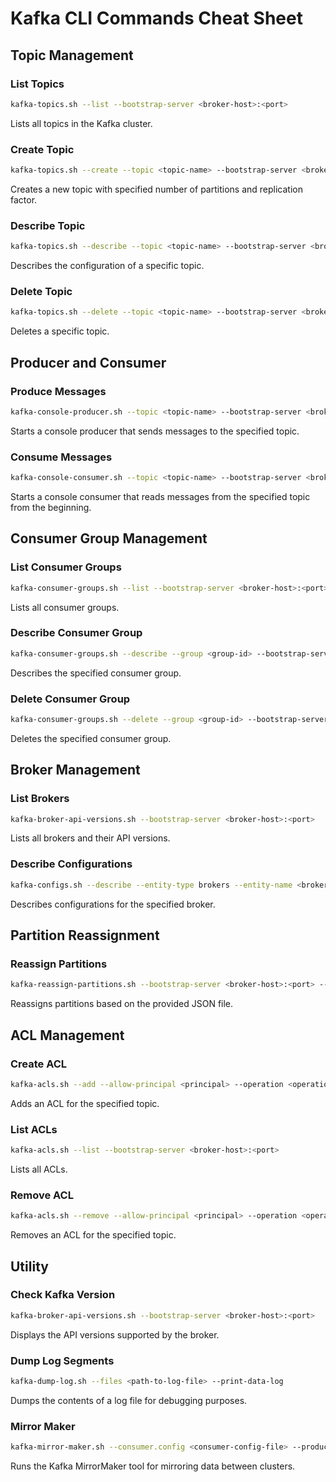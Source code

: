 
# Kafka CLI Commands Cheat Sheet

## Topic Management

### List Topics
```sh
kafka-topics.sh --list --bootstrap-server <broker-host>:<port>
```
Lists all topics in the Kafka cluster.

### Create Topic
```sh
kafka-topics.sh --create --topic <topic-name> --bootstrap-server <broker-host>:<port> --partitions <num-partitions> --replication-factor <replication-factor>
```
Creates a new topic with specified number of partitions and replication factor.

### Describe Topic
```sh
kafka-topics.sh --describe --topic <topic-name> --bootstrap-server <broker-host>:<port>
```
Describes the configuration of a specific topic.

### Delete Topic
```sh
kafka-topics.sh --delete --topic <topic-name> --bootstrap-server <broker-host>:<port>
```
Deletes a specific topic.

## Producer and Consumer

### Produce Messages
```sh
kafka-console-producer.sh --topic <topic-name> --bootstrap-server <broker-host>:<port>
```
Starts a console producer that sends messages to the specified topic.

### Consume Messages
```sh
kafka-console-consumer.sh --topic <topic-name> --bootstrap-server <broker-host>:<port> --from-beginning
```
Starts a console consumer that reads messages from the specified topic from the beginning.

## Consumer Group Management

### List Consumer Groups
```sh
kafka-consumer-groups.sh --list --bootstrap-server <broker-host>:<port>
```
Lists all consumer groups.

### Describe Consumer Group
```sh
kafka-consumer-groups.sh --describe --group <group-id> --bootstrap-server <broker-host>:<port>
```
Describes the specified consumer group.

### Delete Consumer Group
```sh
kafka-consumer-groups.sh --delete --group <group-id> --bootstrap-server <broker-host>:<port>
```
Deletes the specified consumer group.

## Broker Management

### List Brokers
```sh
kafka-broker-api-versions.sh --bootstrap-server <broker-host>:<port>
```
Lists all brokers and their API versions.

### Describe Configurations
```sh
kafka-configs.sh --describe --entity-type brokers --entity-name <broker-id> --bootstrap-server <broker-host>:<port>
```
Describes configurations for the specified broker.

## Partition Reassignment

### Reassign Partitions
```sh
kafka-reassign-partitions.sh --bootstrap-server <broker-host>:<port> --reassignment-json-file <path-to-json-file> --execute
```
Reassigns partitions based on the provided JSON file.

## ACL Management

### Create ACL
```sh
kafka-acls.sh --add --allow-principal <principal> --operation <operation> --topic <topic-name> --bootstrap-server <broker-host>:<port>
```
Adds an ACL for the specified topic.

### List ACLs
```sh
kafka-acls.sh --list --bootstrap-server <broker-host>:<port>
```
Lists all ACLs.

### Remove ACL
```sh
kafka-acls.sh --remove --allow-principal <principal> --operation <operation> --topic <topic-name> --bootstrap-server <broker-host>:<port>
```
Removes an ACL for the specified topic.

## Utility

### Check Kafka Version
```sh
kafka-broker-api-versions.sh --bootstrap-server <broker-host>:<port>
```
Displays the API versions supported by the broker.

### Dump Log Segments
```sh
kafka-dump-log.sh --files <path-to-log-file> --print-data-log
```
Dumps the contents of a log file for debugging purposes.

### Mirror Maker
```sh
kafka-mirror-maker.sh --consumer.config <consumer-config-file> --producer.config <producer-config-file> --whitelist <topic-regex>
```
Runs the Kafka MirrorMaker tool for mirroring data between clusters.
